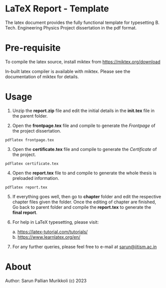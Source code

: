 # LaTeX Report - Template
The latex document provides the fully functional template for typesetting B. Tech. Engineering Physics Project dissertation in the pdf format.  

# Pre-requisite
To compile the latex source, install miktex from https://miktex.org/download

In-built latex compiler is available with miktex. Please see the documentation of miktex for details.

# Usage 

1. Unzip the **report.zip** file and edit the initial details in the **init.tex** file in the parent folder.

2. Open the **frontpage.tex** file and compile to generate the _Frontpage_ of the project dissertation. 

`pdflatex frontpage.tex`

3. Open the **certificate.tex** file and compile to generate the _Certificate_ of the project. 

`pdflatex certificate.tex`

4. Open the **report.tex** file to and compile to generate the whole thesis is preloaded information. 

`pdflatex report.tex`

5. If everything goes well, then go to **chapter** folder and edit the respective chapter files given the folder. Once the editing of chapter are finished, Go back to parent folder and compile the **report.tex** to generate the **final report**.

6. For help in LaTeX typesetting, please visit: 

    a. https://latex-tutorial.com/tutorials/      
    b. https://www.learnlatex.org/en/

7. For any further queries, please feel free to e-mail at sarun@iitism.ac.in
# About
Author: Sarun Pallian Murikkoli (c) 2023
